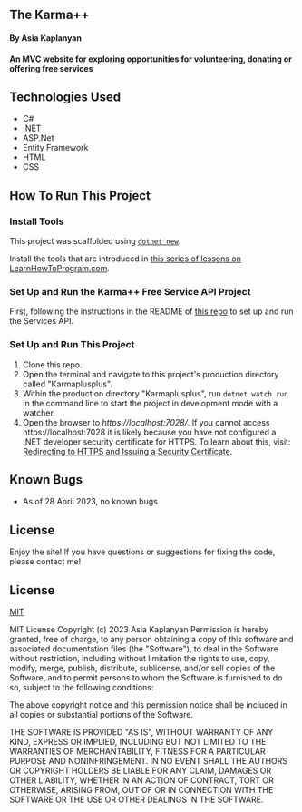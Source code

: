 ## The Karma++

#### By Asia Kaplanyan

#### An MVC website for exploring opportunities for volunteering, donating or offering free services

## Technologies Used  

* C#
* .NET
* ASP.Net
* Entity Framework
* HTML
* CSS

## How To Run This Project 

### Install Tools

This project was scaffolded using [`dotnet new`](https://learn.microsoft.com/en-us/dotnet/core/tools/dotnet-new).

Install the tools that are introduced in [this series of lessons on LearnHowToProgram.com](https://www.learnhowtoprogram.com/c-and-net/getting-started-with-c).

### Set Up and Run the Karma++ Free Service API Project 

First, following the instructions in the README of [this repo](https://github.com/asyakap/KarmaplusplusServicesApi.Solution) to set up and run the Services API.

### Set Up and Run This Project 

1. Clone this repo.
2. Open the terminal and navigate to this project's production directory called "Karmaplusplus".
3. Within the production directory "Karmaplusplus", run `dotnet watch run` in the command line to start the project in development mode with a watcher.
4. Open the browser to _https://localhost:7028/_. If you cannot access https://localhost:7028 it is likely because you have not configured a .NET developer security certificate for HTTPS. To learn about this, visit: [Redirecting to HTTPS and Issuing a Security Certificate](https://www.learnhowtoprogram.com/lessons/redirecting-to-https-and-issuing-a-security-certificate).

## Known Bugs 

* As of 28 April 2023, no known bugs.

## License 
Enjoy the site! If you have questions or suggestions for fixing the code, please contact me!

## License

[MIT](https://github.com/git/git-scm.com/blob/main/MIT-LICENSE.txt)

MIT License Copyright (c) 2023 Asia Kaplanyan
 Permission is hereby granted, free of charge, to any person obtaining a copy of this software and associated documentation files (the "Software"), to deal in the Software without restriction, including without limitation the rights to use, copy, modify, merge, publish, distribute, sublicense, and/or sell copies of the Software, and to permit persons to whom the Software is furnished to do so, subject to the following conditions:

The above copyright notice and this permission notice shall be included in all copies or substantial portions of the Software.

THE SOFTWARE IS PROVIDED "AS IS", WITHOUT WARRANTY OF ANY KIND, EXPRESS OR IMPLIED, INCLUDING BUT NOT LIMITED TO THE WARRANTIES OF MERCHANTABILITY, FITNESS FOR A PARTICULAR PURPOSE AND NONINFRINGEMENT. IN NO EVENT SHALL THE AUTHORS OR COPYRIGHT HOLDERS BE LIABLE FOR ANY CLAIM, DAMAGES OR OTHER LIABILITY, WHETHER IN AN ACTION OF CONTRACT, TORT OR OTHERWISE, ARISING FROM, OUT OF OR IN CONNECTION WITH THE SOFTWARE OR THE USE OR OTHER DEALINGS IN THE SOFTWARE.